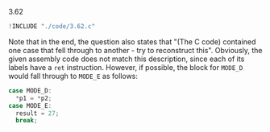 3.62

```c
!INCLUDE "./code/3.62.c"
```

Note that in the end, the question also states that "(The C code) contained one case that fell through to another - try to reconstruct this". Obviously, the given assembly code does not match this description, since each of its labels have a `ret` instruction. However, if possible, the block for `MODE_D` would fall through to `MODE_E` as follows:

```c
case MODE_D:
  *p1 = *p2;
case MODE_E:
  result = 27;
  break;
``` 
